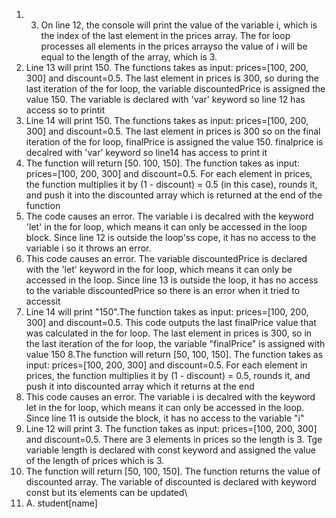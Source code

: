 1. 3. On line 12, the console will print the value of the variable i, which is the index of the last element in the prices array. The for loop processes all elements in the prices arrayso  the value of i will be equal to the length of the array, which is 3. 
2. Line 13 will print 150. The functions takes  as input: prices=[100, 200, 300] and discount=0.5. The last element in prices is 300, so during the last iteration of the for loop, the variable discountedPrice is assigned the value 150. The variable is declared with 'var' keyword so line 12 has access so to printit
3. Line 14 will print 150. The functions takes  as input: prices=[100, 200, 300] and discount=0.5. The last element in prices is 300 so on the final iteration of the for loop, finalPrice is assigned the value 150. finalprice is decalred with 'var' keyword so line14 has access to print it
4. The function will return [50. 100, 150]. The function takes as input: prices=[100, 200, 300] and discount=0.5. For each element in prices, the function multiplies it by (1 - discount) = 0.5 (in this case), rounds it, and push it into the discounted array which is returned at the end of the function
5. The code causes an error. The variable i is decalred with the keyword 'let' in the for loop, which means it can only be accessed in the loop block. Since line 12 is outside the loop'ss cope, it has no access to the variable i so it throws an error. 
6. This code causes an error.  The variable discountedPrice is declared  with the 'let' keyword in the for loop, which means it can only be accessed in the loop. Since line 13 is outside the loop, it has no access to the variable discountedPrice so there is an error when it tried to accessit
7. Line 14 will print "150".The function takes as input: prices=[100, 200, 300] and discount=0.5.  This code outputs the last finalPrice value that was calculated in the for loop. The last element in prices is 300, so in the last iteration of the for loop, the variable "finalPrice" is assigned with value 150
8.The function will return [50, 100, 150]. The function takes as input: prices=[100, 200, 300] and discount=0.5. For each element in prices, the function multiplies it by (1 - discount) = 0.5, rounds it, and push it into discounted array which it returns at the end
9. This code causes an error. The variable i is decalred with the keyword let in the for loop, which means it can only be accessed in the loop. Since line 11 is outside the block, it has no access to the variable "i"
10. Line 12 will print 3. The function takes as input: prices=[100, 200, 300] and discount=0.5. There are 3 elements in prices so the length is 3. Tge variable length is declared with const keyword  and assigned the value of the length of prices which is 3. 
11. The function will return [50, 100, 150]. The function returns the value of discounted array. The variable of discounted is declared with keyword const but its elements can be updated\
12. A. student[name] 
